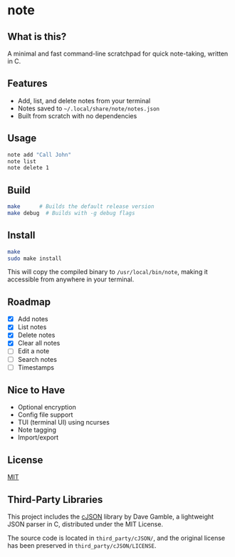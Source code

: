 # note

## What is this?
A minimal and fast command-line scratchpad for quick note-taking, written in C.

## Features
- Add, list, and delete notes from your terminal
- Notes saved to `~/.local/share/note/notes.json`
- Built from scratch with no dependencies

## Usage

```bash
note add "Call John"
note list
note delete 1
```

## Build

```bash
make      # Builds the default release version
make debug  # Builds with -g debug flags
```

## Install

```bash
make
sudo make install
```
This will copy the compiled binary to `/usr/local/bin/note`, making it accessible from anywhere in your terminal.

## Roadmap
- [x] Add notes
- [x] List notes
- [x] Delete notes
- [x] Clear all notes
- [ ] Edit a note
- [ ] Search notes
- [ ] Timestamps

## Nice to Have
- Optional encryption
- Config file support
- TUI (terminal UI) using ncurses
- Note tagging
- Import/export

## License

[MIT](https://github.com/nicolast654/note/blob/main/LICENSE)

## Third-Party Libraries

This project includes the [cJSON](https://github.com/DaveGamble/cJSON) library by Dave Gamble, a lightweight JSON parser in C, distributed under the MIT License.

The source code is located in `third_party/cJSON/`, and the original license has been preserved in `third_party/cJSON/LICENSE`.
